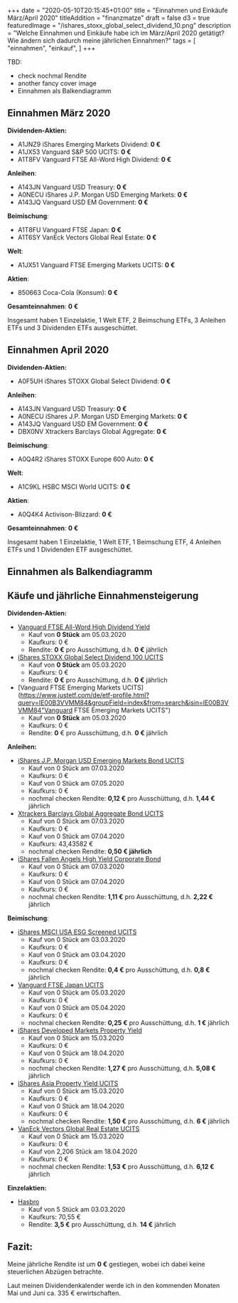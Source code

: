 +++
date = "2020-05-10T20:15:45+01:00"
title = "Einnahmen und Einkäufe März/April 2020"
titleAddition = "finanzmatze"
draft = false
d3 = true
featuredImage = "/ishares_stoxx_global_select_dividend_10.png"
description = "Welche Einnahmen und Einkäufe habe ich im März/April 2020 getätigt? Wie ändern sich dadurch meine jährlichen Einnahmen?"
tags = [
    "einnahmen",
    "einkauf",
]
+++

TBD:

- check nochmal Rendite
- another fancy cover image
- Einnahmen als Balkendiagramm

## Einnahmen März 2020

**Dividenden-Aktien:**

- A1JNZ9 iShares Emerging Markets Dividend: **0 €**
- A1JX53 Vanguard S&P 500 UCITS: **0 €**
- A1T8FV Vanguard FTSE All-Word High Dividend: **0 €**


**Anleihen**:

- A143JN Vanguard USD Treasury: **0 €**
- A0NECU iShares J.P. Morgan USD Emerging Markets: **0 €**
- A143JQ Vanguard USD EM Government: **0 €**


**Beimischung**:

- A1T8FU Vanguard FTSE Japan: **0 €**
- A1T6SY VanEck Vectors Global Real Estate: **0 €**


**Welt**:

- A1JX51 Vanguard FTSE Emerging Markets UCITS: **0 €**


**Aktien**:

- 850663 Coca-Cola (Konsum): **0 €**


**Gesamteinnahmen**: **0 €**

Insgesamt haben 1 Einzelaktie, 1 Welt ETF, 2 Beimschung ETFs, 3 Anleihen ETFs und 3 Dividenden ETFs ausgeschüttet.


## Einnahmen April 2020

**Dividenden-Aktien:**

- A0F5UH iShares STOXX Global Select Dividend: **0 €**


**Anleihen**:

- A143JN Vanguard USD Treasury: **0 €**
- A0NECU iShares J.P. Morgan USD Emerging Markets: **0 €**
- A143JQ Vanguard USD EM Government: **0 €**
- DBX0NV Xtrackers Barclays Global Aggregate: **0 €**


**Beimischung**:

- A0Q4R2 iShares STOXX Europe 600 Auto: **0 €**


**Welt**:

- A1C9KL HSBC MSCI World UCITS: **0 €**


**Aktien**:

- A0Q4K4 Activison-Blizzard: **0 €**


**Gesamteinnahmen**: **0 €**

Insgesamt haben 1 Einzelaktie, 1 Welt ETF, 1 Beimschung ETF, 4 Anleihen ETFs und 1 Dividenden ETF ausgeschüttet.


## Einnahmen als Balkendiagramm


<div id="area"></div>

<style>
	.axis {
	  font: 15px sans-serif;
	}

	.axis path,
	.axis line {
	  fill: none;
	  stroke: #000;
	  shape-rendering: crispEdges;
	}

</style>


<script>
var margin = {top: 30, right: 20, bottom: 70, left: 100},
    width = 600 - margin.left - margin.right,
    height = 300 - margin.top - margin.bottom;

// Parse the date / time
var	parseDate = d3.time.format("%Y-%m").parse;

var x = d3.scale.ordinal().rangeRoundBands([0, width], .05);

var y = d3.scale.linear().range([height, 0]);

var xAxis = d3.svg.axis()
    .scale(x)
    .orient("bottom")
    .tickFormat(d3.time.format("%Y-%m"));

var yAxis = d3.svg.axis()
    .scale(y)
    .orient("left")
    .ticks(10);

var svg = d3.select("#area").append("svg")
    .attr("width", width + margin.left + margin.right)
    .attr("height", height + margin.top + margin.bottom)
  .append("g")
    .attr("transform",
          "translate(" + margin.left + "," + margin.top + ")");

d3.csv("/data/dividenden_reports/jan_feb_2020.csv", function(error, data) {

    data.forEach(function(d) {
        d.date = parseDate(d.date);
        d.value = +d.value;
    });

  x.domain(data.map(function(d) { return d.date; }));
  y.domain([0, d3.max(data, function(d) { return d.value; })]);

  svg.append("g")
      .attr("class", "x axis")
      .attr("transform", "translate(0," + height + ")")
      .call(xAxis)
    .selectAll("text")
      .style("text-anchor", "end")
      .attr("dx", "-.8em")
      .attr("dy", ".90em")
      .attr("transform", "rotate(-30)" );

  svg.append("g")
      .attr("class", "y axis")
      .call(yAxis)
    .append("text")
      .attr("transform", "rotate(0)")
      .attr("y", "-2em")
      .attr("dy", "1em")
      .style("text-anchor", "end")
      .text("Dividende (€)");

  svg.selectAll("bar")
      .data(data)
    .enter().append("rect")
      .style("fill", "steelblue")
      .attr("x", function(d) { return x(d.date); })
      .attr("width", x.rangeBand())
      .attr("y", function(d) { return y(d.value); })
      .attr("height", function(d) { return height - y(d.value); });

});
</script>


## Käufe und jährliche Einnahmensteigerung

**Dividenden-Aktien:**

- [Vanguard FTSE All-Word High Dividend Yield](https://www.justetf.com/de/etf-profile.html?isin=IE00B8GKDB10 "Vanguard FTSE All-Word High Dividend Yield")
  - Kauf von **0 Stück** am 05.03.2020
  - Kaufkurs: 0 €
  - Rendite: **0 €** pro Ausschüttung, d.h. **0 €** jährlich
- [iShares STOXX Global Select Dividend 100 UCITS](https://www.justetf.com/de/etf-profile.html?isin=DE000A0F5UH1 "iShares STOXX Global Select Dividend 100 UCITS")
  - Kauf von **0 Stück** am 05.03.2020
  - Kaufkurs: 0 €
  - Rendite: **0 €** pro Ausschüttung, d.h. **0 €** jährlich
- [Vanguard FTSE Emerging Markets UCITS](https://www.justetf.com/de/etf-profile.html?query=IE00B3VVMM84&groupField=index&from=search&isin=IE00B3VVMM84"Vanguard FTSE Emerging Markets UCITS")
  - Kauf von **0 Stück** am 05.03.2020
  - Kaufkurs: 0 €
  - Rendite: **0** € pro Ausschüttung, d.h. **0 €** jährlich


**Anleihen:**

- [iShares J.P. Morgan USD Emerging Markets Bond UCITS](https://www.justetf.com/de/etf-profile.html?isin=IE00B2NPKV68 "iShares J.P. Morgan USD Emerging Markets Bond UCITS")
  - Kauf von 0 Stück am 07.03.2020
  - Kaufkurs: 0 €
  - Kauf von 0 Stück am 07.05.2020
  - Kaufkurs: 0 €
  - nochmal checken Rendite: **0,12 €** pro Ausschüttung, d.h. **1,44 €** jährlich
- [Xtrackers Barclays Global Aggregate Bond UCITS](https://www.justetf.com/de/etf-profile.html?isin=LU0942970103 "Xtrackers Barclays Global Aggregate Bond UCITS")
  - Kauf von 0 Stück am 07.03.2020
  - Kaufkurs: 0 €
  - Kauf von 0 Stück am 07.04.2020
  - Kaufkurs: 43,43582 €
  - nochmal checken Rendite: **0,50 € jährlich**
- [iShares Fallen Angels High Yield Corporate Bond](https://www.justetf.com/de/etf-profile.html?query=IE00BYM31M36&groupField=index&from=search&isin=IE00BYM31M36 "iShares Fallen Angels High Yield Corporate Bond")
  - Kauf von 0 Stück am 07.03.2020
  - Kaufkurs: 0 €
  - Kauf von 0 Stück am 07.04.2020
  - Kaufkurs: 0 €
  - nochmal checken Rendite: **1,11 €** pro Ausschüttung, d.h. **2,22 €** jährlich

**Beimischung**:

- [iShares MSCI USA ESG Screened UCITS](https://www.justetf.com/de/etf-profile.html?isin=IE00BFNM3H51 "iShares MSCI USA ESG Screened UCITS")
  - Kauf von 0 Stück am 03.03.2020
  - Kaufkurs: 0 €
  - Kauf von 0 Stück am 03.04.2020
  - Kaufkurs: 0 €
  - nochmal checken Rendite: **0,4 €** pro Ausschüttung, d.h. **0,8 €** jährlich
- [Vanguard FTSE Japan UCITS](https://www.justetf.com/de/etf-profile.html?isin=IE00B95PGT31 "Vanguard FTSE Japan UCITS")
  - Kauf von 0 Stück am 05.03.2020
  - Kaufkurs: 0 €
  - Kauf von 0 Stück am 05.04.2020
  - Kaufkurs: 0 €
  - nochmal checken Rendite: **0,25 €** pro Ausschüttung, d.h. **1 €** jährlich
- [iShares Developed Markets Property Yield](https://www.justetf.com/de/etf-profile.html?query=IE00B1FZS350&groupField=index&from=search&isin=IE00B1FZS350 "iShares Developed Markets Property Yield")
  - Kauf von 0 Stück am 15.03.2020
  - Kaufkurs: 0 €
  - Kauf von 0 Stück am 18.04.2020
  - Kaufkurs: 0 €
  - nochmal checken Rendite: **1,27 €** pro Ausschüttung, d.h. **5,08 €** jährlich
- [iShares Asia Property Yield UCITS](https://www.justetf.com/de/etf-profile.html?query=IE00B1FZS244&groupField=index&from=search&isin=IE00B1FZS244 "iShares Asia Property Yield UCITS")
  - Kauf von 0 Stück am 15.03.2020
  - Kaufkurs: 0 €
  - Kauf von 0 Stück am 18.04.2020
  - Kaufkurs: 0 €
  - nochmal checken Rendite: **1,50 €** pro Ausschüttung, d.h. **6 €** jährlich
- [VanEck Vectors Global Real Estate UCITS](https://www.justetf.com/de/etf-profile.html?query=NL0009690239&groupField=index&from=search&isin=NL0009690239 "VanEck Vectors Global Real Estate UCITS")
  - Kauf von 0 Stück am 15.03.2020
  - Kaufkurs: 0 €
  - Kauf von 2,206 Stück am 18.04.2020
  - Kaufkurs: 0 €
  - nochmal checken Rendite: **1,53 €** pro Ausschüttung, d.h. **6,12 €** jährlich

**Einzelaktien:**

- [Hasbro]( "Hasbro")
  - Kauf von 5 Stück am 03.03.2020
  - Kaufkurs: 70,55 €
  - Rendite: **3,5 €** pro Ausschüttung, d.h. **14 €** jährlich


## Fazit:

Meine jährliche Rendite ist um **0 €** gestiegen, wobei ich dabei keine steuerlichen Abzügen betrachte.


Laut meinen Dividendenkalender werde ich in den kommenden Monaten Mai und Juni ca. 335 € erwirtschaften.

